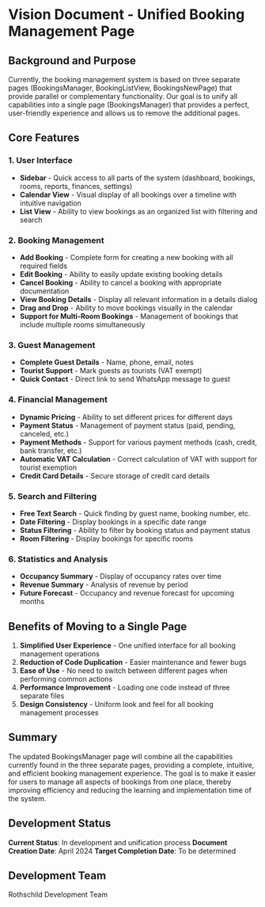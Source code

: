 # Vision Document - Unified Booking Management Page

## Background and Purpose

Currently, the booking management system is based on three separate pages (BookingsManager, BookingListView, BookingsNewPage) that provide parallel or complementary functionality. Our goal is to unify all capabilities into a single page (BookingsManager) that provides a perfect, user-friendly experience and allows us to remove the additional pages.

## Core Features

### 1. User Interface
- **Sidebar** - Quick access to all parts of the system (dashboard, bookings, rooms, reports, finances, settings)
- **Calendar View** - Visual display of all bookings over a timeline with intuitive navigation
- **List View** - Ability to view bookings as an organized list with filtering and search

### 2. Booking Management
- **Add Booking** - Complete form for creating a new booking with all required fields
- **Edit Booking** - Ability to easily update existing booking details
- **Cancel Booking** - Ability to cancel a booking with appropriate documentation
- **View Booking Details** - Display all relevant information in a details dialog
- **Drag and Drop** - Ability to move bookings visually in the calendar
- **Support for Multi-Room Bookings** - Management of bookings that include multiple rooms simultaneously

### 3. Guest Management
- **Complete Guest Details** - Name, phone, email, notes
- **Tourist Support** - Mark guests as tourists (VAT exempt)
- **Quick Contact** - Direct link to send WhatsApp message to guest

### 4. Financial Management
- **Dynamic Pricing** - Ability to set different prices for different days
- **Payment Status** - Management of payment status (paid, pending, canceled, etc.)
- **Payment Methods** - Support for various payment methods (cash, credit, bank transfer, etc.)
- **Automatic VAT Calculation** - Correct calculation of VAT with support for tourist exemption
- **Credit Card Details** - Secure storage of credit card details

### 5. Search and Filtering
- **Free Text Search** - Quick finding by guest name, booking number, etc.
- **Date Filtering** - Display bookings in a specific date range
- **Status Filtering** - Ability to filter by booking status and payment status
- **Room Filtering** - Display bookings for specific rooms

### 6. Statistics and Analysis
- **Occupancy Summary** - Display of occupancy rates over time
- **Revenue Summary** - Analysis of revenue by period
- **Future Forecast** - Occupancy and revenue forecast for upcoming months

## Benefits of Moving to a Single Page

1. **Simplified User Experience** - One unified interface for all booking management operations
2. **Reduction of Code Duplication** - Easier maintenance and fewer bugs
3. **Ease of Use** - No need to switch between different pages when performing common actions
4. **Performance Improvement** - Loading one code instead of three separate files
5. **Design Consistency** - Uniform look and feel for all booking management processes

## Summary

The updated BookingsManager page will combine all the capabilities currently found in the three separate pages, providing a complete, intuitive, and efficient booking management experience. The goal is to make it easier for users to manage all aspects of bookings from one place, thereby improving efficiency and reducing the learning and implementation time of the system.

## Development Status

**Current Status**: In development and unification process
**Document Creation Date**: April 2024
**Target Completion Date**: To be determined

## Development Team

Rothschild Development Team 